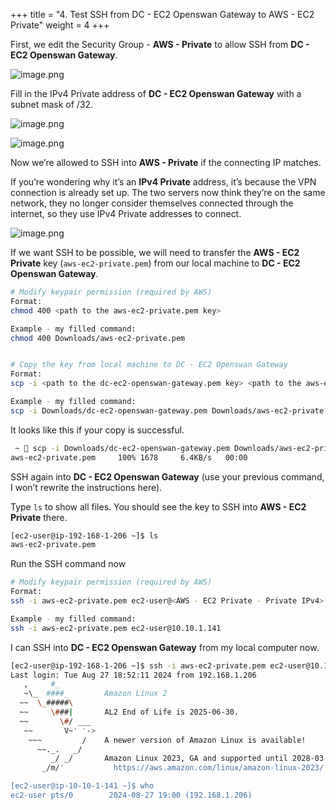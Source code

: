 +++
title = "4. Test SSH from DC - EC2 Openswan Gateway to AWS - EC2 Private"
weight = 4
+++


First, we edit the Security Group - **AWS - Private** to allow SSH from **DC - EC2 Openswan Gateway**.


![image.png](/images/006-vi-site-to-site-vpn-aws-to-dc/30-157153-image.png)


Fill in the IPv4 Private address of **DC - EC2 Openswan Gateway** with a subnet mask of /32.


![image.png](/images/006-vi-site-to-site-vpn-aws-to-dc/30-876542-image.png)


![image.png](/images/006-vi-site-to-site-vpn-aws-to-dc/30-627196-image.png)


Now we’re allowed to SSH into **AWS - Private** if the connecting IP matches.


If you’re wondering why it’s an **IPv4 Private** address, it’s because the VPN connection is already set up. The two servers now think they’re on the same network, they no longer consider themselves connected through the internet, so they use IPv4 Private addresses to connect.


![image.png](/images/006-vi-site-to-site-vpn-aws-to-dc/30-902342-image.png)


If we want SSH to be possible, we will need to transfer the **AWS - EC2 Private** key (`aws-ec2-private.pem`) from our local machine to **DC - EC2 Openswan Gateway**.


```bash
# Modify keypair permission (required by AWS)
Format:
chmod 400 <path to the aws-ec2-private.pem key>

Example - my filled command:
chmod 400 Downloads/aws-ec2-private.pem


# Copy the key from local machine to DC - EC2 Openswan Gateway
Format:
scp -i <path to the dc-ec2-openswan-gateway.pem key> <path to the aws-ec2-private.pem key> ec2-user@<Public IPv4> 

Example - my filled command:
scp -i Downloads/dc-ec2-openswan-gateway.pem Downloads/aws-ec2-private.pem ec2-user@54.85.149.143:/home/ec2-user/ 
```


It looks like this if your copy is successful.


```bash
 ~  scp -i Downloads/dc-ec2-openswan-gateway.pem Downloads/aws-ec2-private.pem ec2-user@54.85.149.143:/home/ec2-user/                               INT ✘ │ 3.3.0  │ 01:40:24 AM 
aws-ec2-private.pem     100% 1678     6.4KB/s   00:00    
```


SSH again into **DC - EC2 Openswan Gateway** (use your previous command, I won’t rewrite the instructions here).


Type `ls` to show all files. You should see the key to SSH into **AWS - EC2 Private** there.


```bash
[ec2-user@ip-192-168-1-206 ~]$ ls
aws-ec2-private.pem
```


Run the SSH command now


```bash
# Modify keypair permission (required by AWS)
Format:
ssh -i aws-ec2-private.pem ec2-user@<AWS - EC2 Private - Private IPv4>

Example - my filled command:
ssh -i aws-ec2-private.pem ec2-user@10.10.1.141
```


I can SSH into **DC - EC2 Openswan Gateway** from my local computer now.


```bash
[ec2-user@ip-192-168-1-206 ~]$ ssh -i aws-ec2-private.pem ec2-user@10.10.1.141
Last login: Tue Aug 27 18:52:11 2024 from 192.168.1.206
   ,     #_
   ~\_  ####_        Amazon Linux 2
  ~~  \_#####\
  ~~     \###|       AL2 End of Life is 2025-06-30.
  ~~       \#/ ___
   ~~       V~' '->
    ~~~         /    A newer version of Amazon Linux is available!
      ~~._.   _/
         _/ _/       Amazon Linux 2023, GA and supported until 2028-03-15.
       _/m/'           https://aws.amazon.com/linux/amazon-linux-2023/

[ec2-user@ip-10-10-1-141 ~]$ who
ec2-user pts/0        2024-08-27 19:00 (192.168.1.206)
```


